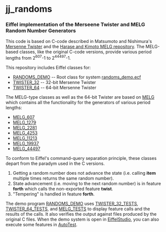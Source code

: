 # jj_randoms
### Eiffel implementation of the Merseene Twister and MELG Random Number Generators

This code is based on C-code described in Matsumoto and Nishimura's [Mersenne Twister](http://www.math.sci.hiroshima-u.ac.jp/~m-mat/MT/emt.html) and the [Harase and Kimoto MELG repository](https://github.com/sharase/melg-64).  The MELG-based classes, like the original C-code versions, provide various period lengths from 2<sup>607</sup>-1 to 2<sup>44497</sup>-1.

This repository includes Eiffel classes for:

- [RANDOMS_DEMO](./demo/randoms_demo.e) -- Root class for system [randoms_demo.ecf](./demo/randoms_demo.ecf)
- [TWISTER_32](./classes/twister_32.e) -- 32-bit Mersenne Twister
- [TWISTER_64](./classes/twister_64.e) -- 64-bit Mersenne Twister

The MELG-type classes as well as the 64-bit Twister are based on
[MELG](./classes/melg.e) which contains all the functionality for the generators of various period lengths:

- [MELG_607](./classes/melg_607.e)
- [MELG_1279](./classes/melg_1279.e)
- [MELG_2281](./classes/melg_2281.e)
- [MELG_4253](./classes/melg_4253.e)
- [MELG_11213](./classes/melg_11213.e)
- [MELG_19937](./classes/melg_19937.e)
- [MELG_44497](./classes/melg_44497.e)


To conform to Eiffel's command-query separation principle, these classes depart from the paradym used in the C versions.

1.  Getting a random number does not advance the state (i.e. calling **item** multiple times returns the same random number).
2.  State advancement (i.e. moving to the next random number) is in feature **forth** which calls the non-exported feature **twist**.
3.  "Tempering" is handled in feature **forth**.

The demo program [RANDOMS_DEMO](./demo/randoms_demo.e) uses [TWISTER\_32\_TESTS](./tests/twister_32_tests.e), [TWISTER\_64\_TESTS](./tests/twister_64_tests.e), and [MELG_TESTS](./tests/melg_tests.e) to display feature calls and the results of the calls.  It also verifies the output against files produced by the original C files.  When the demo system is open in [EiffelStudio](www.eiffel.com), you can also execute some features in [AutoTest](https://www.eiffel.org/doc/eiffelstudio/AutoTest).

